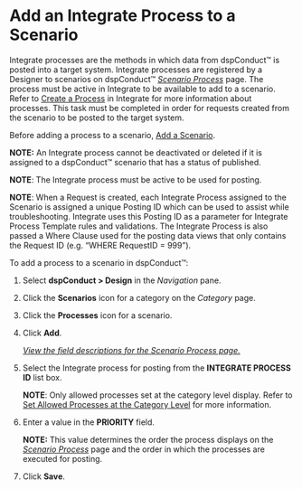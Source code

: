# Add an Integrate Process to a Scenario

Integrate processes are the methods in which data from dspConduct™ is
posted into a target system. Integrate processes are registered by a
Designer to scenarios on dspConduct™
<span style="font-style: italic;">[Scenario
Process](../Page_Desc/Scenario_Process.htm)</span> page. The process
must be active in Integrate to be available to add to a scenario. Refer
to [Create a
Process](../../../Platform/Integrate/Use_Cases/Create_a_Process.htm) in
Integrate for more information about processes. This task must be
completed in order for requests created from the scenario to be posted
to the target system.

Before adding a process to a scenario, [Add a
Scenario](Add_Scenario.htm).

**NOTE:** An Integrate process cannot be deactivated or deleted if it is
assigned to a dspConduct™ scenario that has a status of published.

<span style="font-weight: bold;">NOTE</span>: The Integrate process must
be active to be used for posting.

<span style="font-weight: bold;">NOTE</span>: When a Request is created,
each Integrate Process assigned to the Scenario is assigned a unique
Posting ID which can be used to assist while troubleshooting. Integrate
uses this Posting ID as a parameter for Integrate Process Template rules
and validations. The Integrate Process is also passed a Where Clause
used for the posting data views that only contains the Request ID (e.g.
“WHERE RequestID = 999”).

To add a process to a scenario in dspConduct™:

1.  Select <span style="font-weight: bold;">dspConduct \>
    </span>**Design** in the *Navigation* pane.

2.  Click the **Scenarios** icon for a category on the *Category* page.

3.  Click the **Processes** icon for a scenario.

4.  Click **Add**.
    
    *[View the field descriptions for the Scenario Process
    page.](../Page_Desc/Scenario_Process.htm)*

5.  Select the Integrate process for posting from the **INTEGRATE
    PROCESS ID** list box.
    
    **NOTE**: Only allowed processes set at the category level display.
    Refer to [Set Allowed Processes at the Category
    Level](Set_Allowed_Processes_at_the_Category_Level.htm) for more
    information.

6.  Enter a value in the **PRIORITY** field.
    
    **NOTE:** This value determines the order the process displays on
    the *[Scenario Process](../Page_Desc/Scenario_Process.htm)* page and
    the order in which the processes are executed for posting.

7.  Click **Save**.
